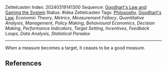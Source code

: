 Zettelcasten Index: 20240319141300
Sequence: [Goodhart's Law and Gaming the System](Goodhart's%20Law%20and%20Gaming%20the%20System.md)
Status: #idea
Zettelcasten Tags: [Philosophy](../map-of-content/Philosophy.md), [Goodhart's Law](Goodhart's%20Law.md), *Economic Theory*, *Metrics*, *Measurement Fallacy*, *Quantitative Analysis*, *Management*, *Policy Making*, *Behavioural Economics*, *Decision Making*, *Performance Indicators*, *Target Setting*, *Incentives*, *Feedback Loops*, *Data Analysis*, *Statistical Paradox*

---

When a measure becomes a target, it ceases to be a good measure.

## References

